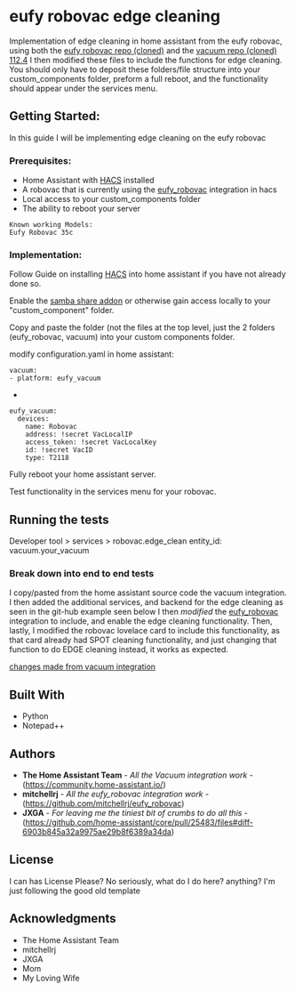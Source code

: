 # eufy robovac edge cleaning

Implementation of edge cleaning in home assistant from the eufy robovac, using both the [eufy robovac repo (cloned)](https://github.com/mitchellrj/eufy_robovac) and the [vacuum repo (cloned) 112.4](https://github.com/home-assistant/core/tree/dev/homeassistant/components/vacuum) I then modified these files to include the functions for edge cleaning. You should only have to deposit these folders/file structure into your custom_components folder, preform a full reboot, and the functionality should appear under the services menu.

## Getting Started:

In this guide I will be implementing edge cleaning on the eufy robovac

### Prerequisites:

* Home Assistant with [HACS](https://hacs.xyz/) installed
* A robovac that is currently using the [eufy_robovac](https://github.com/mitchellrj/eufy_robovac) integration in hacs
* Local access to your custom_components folder
* The ability to reboot your server

```
Known working Models:
Eufy Robovac 35c
```

### Implementation:

Follow Guide on installing [HACS](https://hacs.xyz/) into home assistant if you have not already done so.

Enable the [samba share addon](https://github.com/home-assistant/hassio-addons/tree/master/samba) or otherwise gain access locally to your "custom_component" folder.

Copy and paste the folder (not the files at the top level, just the 2 folders (eufy_robovac, vacuum) into your custom components folder.

modify configuration.yaml in home assistant:
```
vacuum:  
- platform: eufy_vacuum
```
+
```
eufy_vacuum:
  devices:
    name: Robovac
    address: !secret VacLocalIP
    access_token: !secret VacLocalKey
    id: !secret VacID
    type: T2118
```

Fully reboot your home assistant server.

Test functionality in the services menu for your robovac.

## Running the tests

Developer tool > services > 
robovac.edge_clean
entity_id: vacuum.your_vacuum

### Break down into end to end tests

I copy/pasted from the home assistant source code the vacuum integration.
I then added the additional services, and backend for the edge cleaning as seen in the git-hub example seen below
I then *modified* the [eufy_robovac](https://github.com/mitchellrj/eufy_robovac) integration to include, and enable the edge cleaning functionality.
Then, lastly, I modified the robovac lovelace card to include this functionality, as that card already had SPOT cleaning functionality, and just changing that function to do EDGE cleaning instead, it works as expected.


[changes made from vacuum integration](https://github.com/home-assistant/core/pull/25483/files#diff-6903b845a32a9975ae29b8f6389a34da)

## Built With

* Python
* Notepad++


## Authors

* **The Home Assistant Team** - *All the Vacuum integration work* - (https://community.home-assistant.io/)
* **mitchellrj** - *All the eufy_robovac integration work* - (https://github.com/mitchellrj/eufy_robovac)
* **JXGA** - *For leaving me the tiniest bit of crumbs to do all this* - (https://github.com/home-assistant/core/pull/25483/files#diff-6903b845a32a9975ae29b8f6389a34da)


## License

I can has License Please? No seriously, what do I do here? anything? I'm just following the good old template

## Acknowledgments

* The Home Assistant Team
* mitchellrj
* JXGA
* Mom
* My Loving Wife

